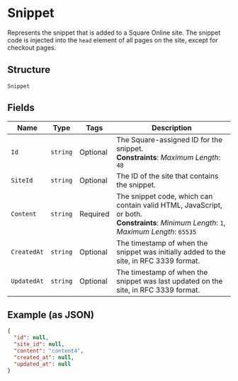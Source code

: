 
# Snippet

Represents the snippet that is added to a Square Online site. The snippet code is injected into the `head` element of all pages on the site, except for checkout pages.

## Structure

`Snippet`

## Fields

| Name | Type | Tags | Description |
|  --- | --- | --- | --- |
| `Id` | `string` | Optional | The Square-assigned ID for the snippet.<br>**Constraints**: *Maximum Length*: `48` |
| `SiteId` | `string` | Optional | The ID of the site that contains the snippet. |
| `Content` | `string` | Required | The snippet code, which can contain valid HTML, JavaScript, or both.<br>**Constraints**: *Minimum Length*: `1`, *Maximum Length*: `65535` |
| `CreatedAt` | `string` | Optional | The timestamp of when the snippet was initially added to the site, in RFC 3339 format. |
| `UpdatedAt` | `string` | Optional | The timestamp of when the snippet was last updated on the site, in RFC 3339 format. |

## Example (as JSON)

```json
{
  "id": null,
  "site_id": null,
  "content": "content4",
  "created_at": null,
  "updated_at": null
}
```

